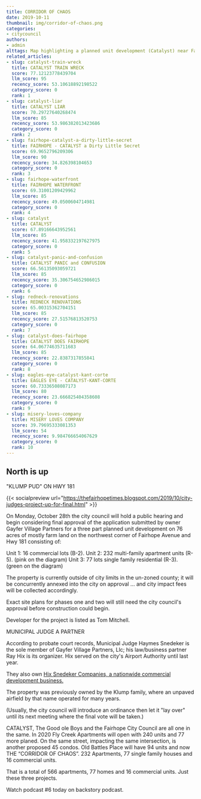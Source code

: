 ```yaml
---
title: CORRIDOR OF CHAOS
date: 2019-10-11
thumbnail: img/corridor-of-chaos.png
categories:
- citycouncil
authors:
- admin
alttags: Map highlighting a planned unit development (Catalyst) near Fairhope Avenue and Hwy 181 in Fairhope, Alabama
related_articles:
- slug: catalyst-train-wreck
  title: CATALYST TRAIN WRECK
  score: 77.12123778439704
  llm_score: 95
  recency_score: 53.10618892198522
  category_score: 0
  rank: 1
- slug: catalyst-liar
  title: CATALYST LIAR
  score: 70.29727640268474
  llm_score: 85
  recency_score: 53.986382013423686
  category_score: 0
  rank: 2
- slug: fairhope-catalyst-a-dirty-little-secret
  title: FAIRHOPE - CATALYST a Dirty Little Secret
  score: 69.9652796209306
  llm_score: 90
  recency_score: 34.826398104653
  category_score: 0
  rank: 3
- slug: fairhope-waterfront
  title: FAIRHOPE WATERFRONT
  score: 69.31001209429962
  llm_score: 85
  recency_score: 49.0500604714981
  category_score: 0
  rank: 4
- slug: catalyst
  title: CATALYST
  score: 67.89166643952561
  llm_score: 85
  recency_score: 41.958332197627975
  category_score: 0
  rank: 5
- slug: catalyst-panic-and-confusion
  title: CATALYST PANIC and CONFUSION
  score: 66.56135093059721
  llm_score: 85
  recency_score: 35.306754652986015
  category_score: 0
  rank: 6
- slug: redneck-renovations
  title: REDNECK RENOVATIONS
  score: 65.00315362704151
  llm_score: 85
  recency_score: 27.51576813520753
  category_score: 0
  rank: 7
- slug: catalyst-does-fairhope
  title: CATALYST DOES FAIRHOPE
  score: 64.06774635711683
  llm_score: 85
  recency_score: 22.8387317855841
  category_score: 0
  rank: 8
- slug: eagles-eye-catalyst-kant-corte
  title: EAGLES EYE - CATALYST-KANT-CORTE
  score: 60.73336508087173
  llm_score: 80
  recency_score: 23.666825404358608
  category_score: 0
  rank: 9
- slug: misery-loves-company
  title: MISERY LOVES COMPANY
  score: 39.79695333081353
  llm_score: 54
  recency_score: 9.984766654067629
  category_score: 0
  rank: 10
---
```

## North is up

"KLUMP PUD" ON HWY 181

{{< socialpreview url="https://thefairhopetimes.blogspot.com/2019/10/city-judges-project-up-for-final.html" >}}

On Monday, October 28th the city council will hold a public hearing and begin considering final approval of the application submitted by owner Gayfer Village Partners for a three part planned unit development on 76 acres of mostly farm land on the northwest corner of Fairhope Avenue and Hwy 181 consisting of:

Unit 1: 16 commercial lots (B-2). Unit 2: 232 multi-family apartment units (R-5). (pink on the diagram) Unit 3: 77 lots single family residential (R-3). (green on the diagram)

The property is currently outside of city limits in the un-zoned county; it will be concurrently annexed into the city on approval ... and city impact fees will be collected accordingly.

Exact site plans for phases one and two will still need the city council's approval before construction could begin.

Developer for the project is listed as Tom Mitchell.

MUNICIPAL JUDGE A PARTNER

According to probate court records, Municipal Judge Haymes Snedeker is the sole member of Gayfer Village Partners, Llc; his law/business partner Ray Hix is its organizer. Hix served on the city's Airport Authority until last year.

They also own [Hix Snedeker Companies, a nationwide commercial development business.](http://hixsnedeker.com/projects)

The property was previously owned by the Klump family, where an unpaved airfield by that name operated for many years.

(Usually, the city council will introduce an ordinance then let it "lay over" until its next meeting where the final vote will be taken.)

CATALYST, The Good ole Boys and the Fairhope City Council are all one in the same. In 2020 Fly Creek Apartments will open with 240 units and 77 more planed. On the same street, impacting the same intersection, is another proposed 45 condos. Old Battles Place will have 94 units and now THE “CORRIDOR OF CHAOS”. 232 Apartments, 77 single family houses and 16 commercial units.

That is a total of 566 apartments, 77 homes and 16 commercial units. Just these three projects.

Watch podcast #6 today on backstory podcast.
